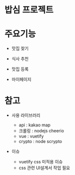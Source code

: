 # 밥심 프로젝트

# 주요기능
- 맛집 찾기

- 식사 추천

- 맛집 등록

- 마이페이지

# 참고
- 사용 라이브러리
  - api : kakao map
  - 크롤링 : nodejs cheerio
  - vue : vuetify
  - crypto : node scrypto

- 이슈
  - vuetify css 미적용 이슈
  - css 관련 UI설계서 작업 필요
